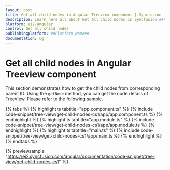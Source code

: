 ```yaml
---
layout: post
title: Get all child nodes in Angular Treeview component | Syncfusion
description: Learn here all about Get all child nodes in Syncfusion ##Platform_Name## Treeview component of Syncfusion Essential JS 2 and more.
platform: ej2-angular
control: Get all child nodes 
publishingplatform: ##Platform_Name##
documentation: ug
---
```


# Get all child nodes in Angular Treeview component

This section demonstrates how to get the child nodes from corresponding parent ID. Using the `getNode` method, you can get the node details of TreeView. Please refer to the following sample.

{% tabs %}
{% highlight ts tabtitle="app.component.ts" %}
{% include code-snippet/tree-view/get-child-nodes-cs1/app/app.component.ts %}
{% endhighlight %}
{% highlight ts tabtitle="app.module.ts" %}
{% include code-snippet/tree-view/get-child-nodes-cs1/app/app.module.ts %}
{% endhighlight %}
{% highlight ts tabtitle="main.ts" %}
{% include code-snippet/tree-view/get-child-nodes-cs1/app/main.ts %}
{% endhighlight %}
{% endtabs %}
  
{% previewsample "https://ej2.syncfusion.com/angular/documentation/code-snippet/tree-view/get-child-nodes-cs1" %}